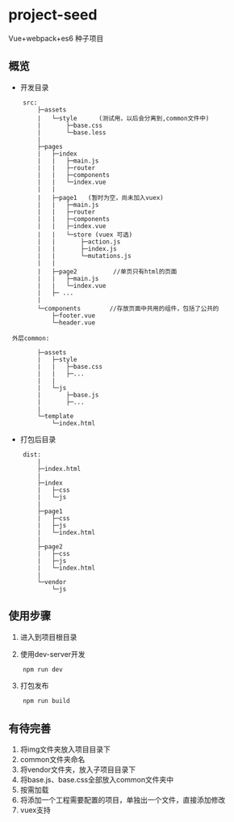 # project-seed
Vue+webpack+es6 种子项目


## 概览
- 开发目录
```
    src:
        ├─assets
        |   └─style      (测试用，以后会分离到,common文件中)
        |       ├─base.css  
        |       └─base.less   
        |
        ├─pages
        |   ├─index
        |   |   ├─main.js
        |   |   ├─router
        |   |   ├─components
        |   |   └─index.vue
        |   |
        |   ├─page1   (暂时为空，尚未加入vuex)
        |   |   ├─main.js
        |   |   ├─router
        |   |   ├─components
        |   |   ├─index.vue
        |   |   └─store (vuex 可选)
        |   |       ├─action.js
        |   |       ├─index.js
        |   |       └─mutations.js
        |   |
        |   ├─page2          //单页只有html的页面
        |   |   ├─main.js
        |   |   └─index.vue
        |   ├─ ...
        |
        └─components        //存放页面中共用的组件，包括了公共的
            ├─footer.vue
            └─header.vue

 外层common:

        ├─assets
        |   ├─style
        |   |   ├─base.css  
        |   |   ├─...
        |   |  
        |   └─js      
        |       ├─base.js  
        |       ├─...
        |   
        └─template
            └─index.html
```

- 打包后目录
```
    dist:
        |
        ├─index.html
        |
        ├─index
        |   ├─css
        |   └─js
        |
        ├─page1
        |   ├─css
        |   ├─js
        |   └─index.html
        |
        ├─page2
        |   ├─css
        |   ├─js
        |   └─index.html
        |
        └─vendor
            └─js

```

## 使用步骤

1. 进入到项目根目录


2. 使用dev-server开发

``` javascript
    npm run dev
```

3. 打包发布

``` javascript
    npm run build
```


## 有待完善

1. 将img文件夹放入项目目录下
1. common文件夹命名
1. 将vendor文件夹，放入子项目目录下
1. 将base.js、base.css全部放入common文件夹中
1. 按需加载
1. 将添加一个工程需要配置的项目，单独出一个文件，直接添加修改
1. vuex支持

